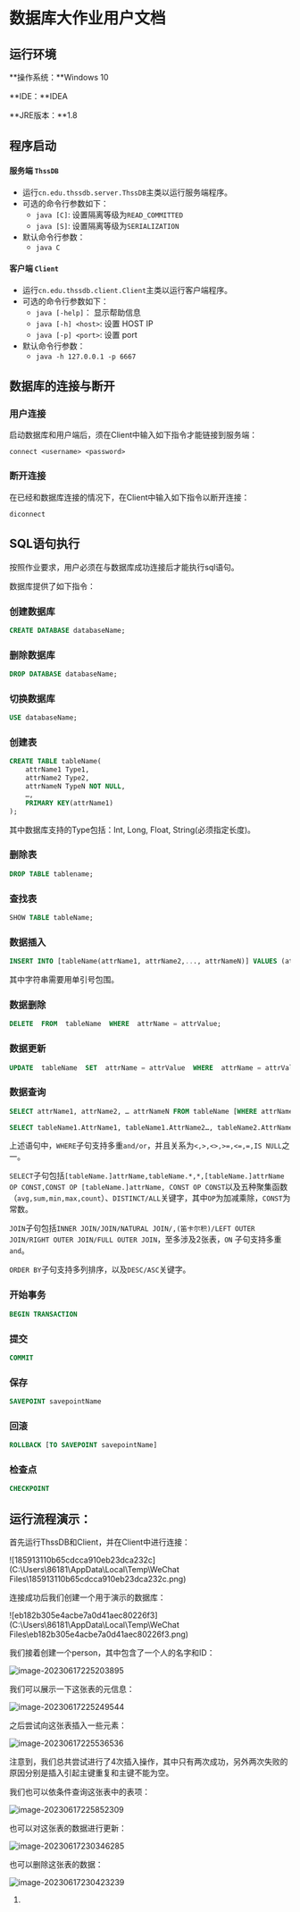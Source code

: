 # 数据库大作业用户文档

## 运行环境

**操作系统：**Windows 10

**IDE：**IDEA

**JRE版本：**1.8



## 程序启动

#### 服务端 `ThssDB`

- 运行`cn.edu.thssdb.server.ThssDB`主类以运行服务端程序。
- 可选的命令行参数如下：
  - `java [C]`: 设置隔离等级为`READ_COMMITTED`
  - `java [S]`: 设置隔离等级为`SERIALIZATION`
- 默认命令行参数：
  - `java C`

#### 客户端 `Client`

- 运行`cn.edu.thssdb.client.Client`主类以运行客户端程序。
- 可选的命令行参数如下：
  - `java [-help]`： 显示帮助信息
  - `java [-h] <host>`: 设置 HOST IP
  - `java [-p] <port>`: 设置 port
- 默认命令行参数：
  - `java -h 127.0.0.1 -p 6667`



## 数据库的连接与断开

### 用户连接

启动数据库和用户端后，须在Client中输入如下指令才能链接到服务端：

`connect <username> <password>`

### 断开连接

在已经和数据库连接的情况下，在Client中输入如下指令以断开连接：

`diconnect`



## SQL语句执行

按照作业要求，用户必须在与数据库成功连接后才能执行sql语句。

数据库提供了如下指令：

### 创建数据库

```sql
CREATE DATABASE databaseName;
```

### 删除数据库

```sql
DROP DATABASE databaseName;
```

### 切换数据库

```sql
USE databaseName;
```

### 创建表

```sql
CREATE TABLE tableName(
    attrName1 Type1, 
    attrName2 Type2,
    attrNameN TypeN NOT NULL,     
    …, 
    PRIMARY KEY(attrName1)
);
```

其中数据库支持的Type包括：Int, Long, Float, String(必须指定长度)。

### 删除表

```sql
DROP TABLE tablename;
```

### 查找表

```sql
SHOW TABLE tableName;
```

### 数据插入

```sql
INSERT INTO [tableName(attrName1, attrName2,..., attrNameN)] VALUES (attrValue1, attrValue2,..., attrValueN);
```

其中字符串需要用单引号包围。

### 数据删除

```sql
DELETE  FROM  tableName  WHERE  attrName = attrValue;
```

### 数据更新

```sql
UPDATE  tableName  SET  attrName = attrValue  WHERE  attrName = attrValue;
```

### 数据查询

```sql
SELECT attrName1, attrName2, … attrNameN FROM tableName [WHERE attrName1 = attrValue];

SELECT tableName1.AttrName1, tableName1.AttrName2…, tableName2.AttrName1, tableName2.AttrName2,… FROM tableName1 JOIN tableName2 ON  tableName1.attrName1=tableName2.attrName2 [WHERE  tableName1.attrName1 = attrValue];
```

上述语句中，`WHERE`子句支持多重`and/or`，并且关系为`<,>,<>,>=,<=,=,IS NULL`之一。

`SELECT`子句包括`[tableName.]attrName,tableName.*,*,[tableName.]attrName OP CONST,CONST OP [tableName.]attrName, CONST OP CONST`以及五种聚集函数（`avg,sum,min,max,count`）、`DISTINCT/ALL`关键字，其中`OP`为加减乘除，`CONST`为常数。

`JOIN`子句包括`INNER JOIN/JOIN/NATURAL JOIN/,(笛卡尔积)/LEFT OUTER JOIN/RIGHT OUTER JOIN/FULL OUTER JOIN`，至多涉及2张表，`ON` 子句支持多重`and`。

`ORDER BY`子句支持多列排序，以及`DESC/ASC`关键字。

### 开始事务

```sql
BEGIN TRANSACTION
```

### 提交

```sql
COMMIT
```

### 保存

```sql
SAVEPOINT savepointName
```

### 回滚

```sql
ROLLBACK [TO SAVEPOINT savepointName]
```

### 检查点

```sql
CHECKPOINT
```



## 运行流程演示：

首先运行ThssDB和Client，并在Client中进行连接：

![185913110b65cdcca910eb23dca232c](C:\Users\86181\AppData\Local\Temp\WeChat Files\185913110b65cdcca910eb23dca232c.png)

连接成功后我们创建一个用于演示的数据库：

![eb182b305e4acbe7a0d41aec80226f3](C:\Users\86181\AppData\Local\Temp\WeChat Files\eb182b305e4acbe7a0d41aec80226f3.png)

我们接着创建一个person，其中包含了一个人的名字和ID：

![image-20230617225203895](C:\Users\86181\AppData\Roaming\Typora\typora-user-images\image-20230617225203895.png)

我们可以展示一下这张表的元信息：

![image-20230617225249544](C:\Users\86181\AppData\Roaming\Typora\typora-user-images\image-20230617225249544.png)

之后尝试向这张表插入一些元素：

![image-20230617225536536](C:\Users\86181\AppData\Roaming\Typora\typora-user-images\image-20230617225536536.png)

注意到，我们总共尝试进行了4次插入操作，其中只有两次成功，另外两次失败的原因分别是插入引起主键重复和主键不能为空。

我们也可以依条件查询这张表中的表项：

![image-20230617225852309](C:\Users\86181\AppData\Roaming\Typora\typora-user-images\image-20230617225852309.png)

也可以对这张表的数据进行更新：

![image-20230617230346285](C:\Users\86181\AppData\Roaming\Typora\typora-user-images\image-20230617230346285.png)

也可以删除这张表的数据：

![image-20230617230423239](C:\Users\86181\AppData\Roaming\Typora\typora-user-images\image-20230617230423239.png)























1. 

